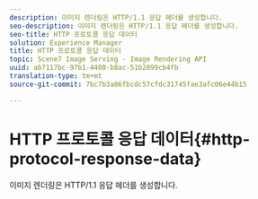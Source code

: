 ```yaml
---
description: 이미지 렌더링은 HTTP/1.1 응답 헤더를 생성합니다.
seo-description: 이미지 렌더링은 HTTP/1.1 응답 헤더를 생성합니다.
seo-title: HTTP 프로토콜 응답 데이터
solution: Experience Manager
title: HTTP 프로토콜 응답 데이터
topic: Scene7 Image Serving - Image Rendering API
uuid: ab7117bc-97b1-4400-b8ac-51b2899cb4fb
translation-type: tm+mt
source-git-commit: 7bc7b3a86fbcdc57cfdc31745fae3afc06e44b15

---
```



# HTTP 프로토콜 응답 데이터{#http-protocol-response-data}

이미지 렌더링은 HTTP/1.1 응답 헤더를 생성합니다.

